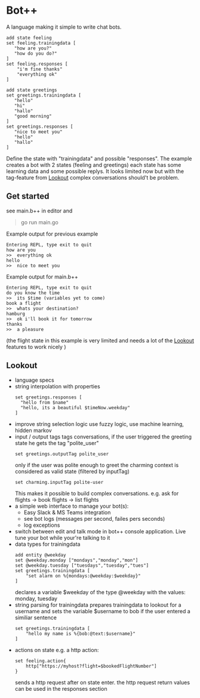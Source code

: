 # Bot++
A language making it simple to write chat bots.

```
add state feeling
set feeling.trainingdata [
   "how are you?"
   "how do you do?"
]
set feeling.responses [
    "i'm fine thanks"
    "everything ok"
]

add state greetings
set greetings.trainingdata [
   "hello"
   "hi"
   "hallo"
   "good morning"
]
set greetings.responses [
   "nice to meet you"
   "hello"
   "hallo"
]
```
Define the state with "trainingdata" and possible "responses". The example creates a bot with 2 states (feeling and greetings)
each state has some learning data and some possible replys. It looks limited now but with the tag-feature from [Lookout](#Lookout) complex conversations should't be problem.

## Get started
see main.b++ in editor and 
> go run main.go

Example output for previous example
```
Entering REPL, type exit to quit
how are you
>>  everything ok
hello
>>  nice to meet you
```

Example output for main.b++
```
Entering REPL, type exit to quit
do you know the time
>>  its $time (variables yet to come)
book a flight
>>  whats your destination?
hamburg
>>  ok i'll book it for tomorrow
thanks
>>  a pleasure
```

(the flight state in this example is very limited and needs a lot of the [Lookout](#Lookout) features to work nicely )

## Lookout

- language specs
- string interpolation with properties
  ```
  set greetings.responses [
    "hello from $name"
    "hello, its a beautiful $timeNow.weekday"
  ]
  ```
- improve string selection logic
  use fuzzy logic, use machine learning, hidden markov
- input / output tags
  tags conversations, if the user triggered the greeting state he gets the tag "polite_user"
  ```
  set greetings.outputTag polite_user
  ```
  only if the user was polite enough to greet the charming context is considered as valid state (filtered by inputTag)
  ```
  set charming.inputTag polite-user
  ```
  This makes it possible to build complex conversations.
  e.g. ask for flights -> book flights -> list flights
- a simple web interface to manage your bot(s):
    - Easy Slack & MS Teams integration
    - see bot logs (messages per second, failes pers seconds)
    - log exceptions
- switch between edit and talk mode in bot++ console application. Live tune your bot while your're talking to it
- data types for trainingdata
  ```
  add entity @weekday
  set @weekday.monday ["mondays","monday","mon"]
  set @weekday.tuesday ["tuesdays","tuesday","tues"]
  set greetings.trainingdata [
      "set alarm on %{mondays:@weekday:$weekday}"
  ]
  ```
  declares a variable $weekday of the type @weekday with the values: monday, tuesday
- string parsing for trainingdata prepares trainingdata to lookout for a username and sets the variable $username to bob if the user entered a similiar sentence
  ```
  set greetings.trainingdata [
      "hello my name is %{bob:@text:$username}"
  ]
  ```
- actions on state
  e.g. a http action:
  ```
  set feeling.action{
      http["https://myhost?flight=$bookedFlightNumber"]
  }
  ```
  sends a http request after on state enter. the http request return values can be used in the responses section